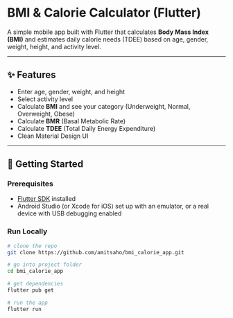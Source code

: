 # BMI & Calorie Calculator (Flutter)

A simple mobile app built with Flutter that calculates **Body Mass Index (BMI)** and estimates daily calorie needs (TDEE) based on age, gender, weight, height, and activity level.

---

## ✨ Features
- Enter age, gender, weight, and height
- Select activity level
- Calculate **BMI** and see your category (Underweight, Normal, Overweight, Obese)
- Calculate **BMR** (Basal Metabolic Rate)
- Calculate **TDEE** (Total Daily Energy Expenditure)
- Clean Material Design UI

---

## 🚀 Getting Started

### Prerequisites
- [Flutter SDK](https://docs.flutter.dev/get-started/install) installed  
- Android Studio (or Xcode for iOS) set up with an emulator, or a real device with USB debugging enabled  

### Run Locally
```bash
# clone the repo
git clone https://github.com/amitsaho/bmi_calorie_app.git

# go into project folder
cd bmi_calorie_app

# get dependencies
flutter pub get

# run the app
flutter run
